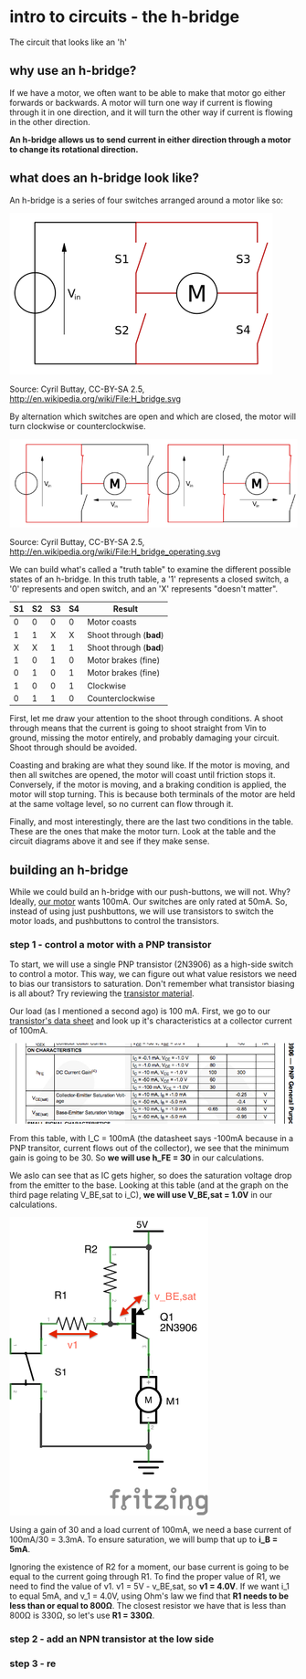 # intro to circuits - the h-bridge
The circuit that looks like an 'h'

## why use an h-bridge?
If we have a motor, we often want to be able to make that motor go either forwards or backwards. A motor will turn one way if current is flowing through it in one direction, and it will turn the other way if current is flowing in the other direction.

**An h-bridge allows us to send current in either direction through a motor to change its rotational direction.**

## what does an h-bridge look like?
An h-bridge is a series of four switches arranged around a motor like so:

![h-bridge](images/hbridge_wikipedia.png "an h-bridge")

Source: Cyril Buttay, CC-BY-SA 2.5,  http://en.wikipedia.org/wiki/File:H_bridge.svg

By alternation which switches are open and which are closed, the motor will turn clockwise or counterclockwise.

![h-bridge states](images/hbridge-states_wikipedia.png "turning the motor")

Source: Cyril Buttay, CC-BY-SA 2.5,  http://en.wikipedia.org/wiki/File:H_bridge_operating.svg

We can build what's called a "truth table" to examine the different possible states of an h-bridge. In this truth table, a '1' represents a closed switch, a '0' represents and open switch, and an 'X' represents "doesn't matter".

S1 | S2 | S3 | S4 | Result
-- | -- | -- | -- | ------------
0  | 0  | 0  | 0  | Motor coasts
1  | 1  | X  | X  | Shoot through (**bad**)
X  | X  | 1  | 1  | Shoot through (**bad**)
1  | 0  | 1  | 0  | Motor brakes (fine)
0  | 1  | 0  | 1  | Motor brakes (fine)
1  | 0  | 0  | 1  | Clockwise
0  | 1  | 1  | 0  | Counterclockwise

First, let me draw your attention to the shoot through conditions. A shoot through means that the current is going to shoot straight from Vin to ground, missing the motor entirely, and probably damaging your circuit. Shoot through should be avoided.

Coasting and braking are what they sound like. If the motor is moving, and then all switches are opened, the motor will coast until friction stops it. Conversely, if the motor is moving, and a braking condition is applied, the motor will stop turning. This is because both terminals of the motor are held at the same voltage level, so no current can flow through it.

Finally, and most interestingly, there are the last two conditions in the table. These are the ones that make the motor turn. Look at the table and the circuit diagrams above it and see if they make sense.

## building an h-bridge
While we could build an h-bridge with our push-buttons, we will not. Why? Ideally, [our motor](https://www.sparkfun.com/products/11696) wants 100mA. Our switches are only rated at 50mA. So, instead of using just pushbuttons, we will use transistors to switch the motor loads, and pushbuttons to control the transistors.

### step 1 - control a motor with a PNP transistor
To start, we will use a single PNP transistor (2N3906) as a high-side switch to control a motor. This way, we can figure out what value resistors we need to bias our transistors to saturation. Don't remember what transistor biasing is all about? Try reviewing the [transistor material](../transistors).

Our load (as I mentioned a second ago) is 100 mA. First, we go to our [transistor's data sheet][2N3906] and look up it's characteristics at a collector current of 100mA.

![2N3906 on characteristics](images/2n3906-on.png "no pain no gain")

From this table, with I_C = 100mA (the datasheet says -100mA because in a PNP transitor, current flows out of the collector), we see that the minimum gain is going to be 30. So **we will use h_FE = 30** in our calculations.

We aslo can see that as IC gets higher, so does the saturation voltage drop from the emitter to the base. Looking at this table (and at the graph on the third page relating V_BE,sat to i_C), **we will use V_BE,sat = 1.0V** in our calculations.

![transistor biasing](images/transistor-bias-1.png)

Using a gain of 30 and a load current of 100mA, we need a base current of 100mA/30 = 3.3mA. To ensure saturation, we will bump that up to **i_B = 5mA**.

Ignoring the existence of R2 for a moment, our base current is going to be equal to the current going through R1. To find the proper value of R1, we need to find the value of v1. v1 = 5V - v_BE,sat, so **v1 = 4.0V**. If we want i_1 to equal 5mA, and v_1 = 4.0V, using Ohm's law we find that **R1 needs to be less than or equal to 800Ω**. The closest resistor we have that is less than 800Ω is 330Ω, so let's use **R1 = 330Ω**.

### step 2 - add an NPN transistor at the low side

### step 3 - re

[2N3906]: https://www.fairchildsemi.com/ds/2N/2N3906.pdf "2N3906 datasheet"

